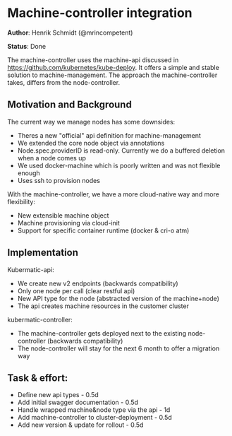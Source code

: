 # Machine-controller integration

**Author**: Henrik Schmidt (@mrincompetent)

**Status**: Done

The machine-controller uses the machine-api discussed in https://github.com/kubernetes/kube-deploy.
It offers a simple and stable solution to machine-management.
The approach the machine-controller takes, differs from the node-controller.

## Motivation and Background

The current way we manage nodes has some downsides:

*   Theres a new "official" api definition for machine-management
*   We extended the core node object via annotations
*   Node.spec.providerID is read-only. Currently we do a buffered deletion when a node comes up
*   We used docker-machine which is poorly written and was not flexible enough
*   Uses ssh to provision nodes

With the machine-controller, we have a more cloud-native way and more flexibility:

*   New extensible machine object
*   Machine provisioning via cloud-init
*   Support for specific container runtime (docker & cri-o atm)

## Implementation

Kubermatic-api:
*   We create new v2 endpoints (backwards compatibility)
*   Only one node per call (clear restful api)
*   New API type for the node (abstracted version of the machine+node)
*   The api creates machine resources in the customer cluster

kubermatic-controller:
*   The machine-controller gets deployed next to the existing node-controller (backwards compatibility)
*   The node-controller will stay for the next 6 month to offer a migration way

## Task & effort:
*   Define new api types - 0.5d
*   Add initial swagger documentation - 0.5d
*   Handle wrapped machine&node type via the api - 1d
*   Add machine-controller to cluster-deployment - 0.5d
*   Add new version & update for rollout - 0.5d
